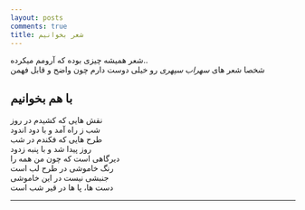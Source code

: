 ```yaml
---
layout: posts
comments: true
title: شعر بخوانیم
---
```


شعر همیشه چیزی بوده که آرومم میکرده..  
شخصا شعر های *سهراب سپهری* رو خیلی دوست دارم چون واضح و قابل فهمن  

  
## با هم بخوانیم

 نقش هایی که کشیدم در روز  
 شب ز راه آمد و با دود اندود  
 طرح هایی که فکندم در شب  
 روز پیدا شد و با پنبه زدود  
 دیرگاهی است که چون من همه را  
 رنگ خاموشی در طرح لب است  
 جنبشی نیست در این خاموشی  
 دست ها، پا ها در قیر شب است  


---

